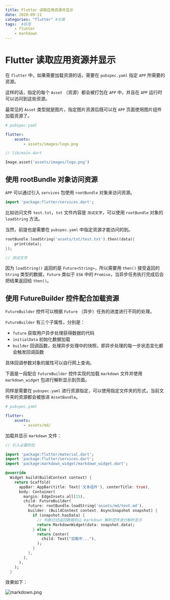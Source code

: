 ```yaml
---
title: Flutter 读取应用资源并显示
date: 2020-09-11
categories: "flutter" #分类
tags:  #标签
    - flutter
    - markdown
---
```


# Flutter 读取应用资源并显示

在 `flutter` 中，如果需要加载资源的话，需要在 `pubspec.yaml` 指定 `APP` 所需要的资源。

这样的话，指定的每个 `Asset` （资源）都会被打包在 `APP` 中，并且在 `APP` 运行时可以访问到这些资源。

最常见的 `Asset` 类型就是图片，指定图片资源后既可以在 `APP` 页面使用图片组件加载资源了。

```yaml
# pubspec.yaml

flutter:
    assets:
        - assets/images/logo.png
```

```dart
// lib/main.dart

Image.asset('assets/images/logo.png')
```

## 使用 rootBundle 对象访问资源

`APP` 可以通过引入 `services` 包使用 `rootBundle` 对象来访问资源。

```dart
import 'package:flutter/services.dart';
```

比如访问文件 `test.txt`，`txt` 文件内容是 `测试文字`，可以使用 `rootBundle` 对象的 `loadString` 方法。

当然，前提也是需要在 `pubspec.yaml` 中指定资源才能访问的到。

```dart
rootBundle.loadString('assets/txt/test.txt').then((data){
    print(data);
});

// 测试文字
```

因为 `loadString()` 返回的是 `Future<String>`，所以需要用 `then()` 接受返回的 `String` 类型的数据，`Future` 类似于 `ES6` 中的 `Promise`，当异步任务执行完成后会把结果返回给 `then()`。 

## 使用 FutureBuilder 控件配合加载资源

`FutureBuilder` 控件可以根据 `Future` （异步）任务的进度进行不同的处理。

`FutureBuilder` 有三个子属性，分别是：

- `future` 获取用户异步处理获得数据的代码
- `initialData` 初始化数据加载
- `builder` 回调函数，处理异步处理中的快照，即异步处理的每一步状态变化都会触发回调函数

具体回调参数对象的属性可以自行网上查询。

下面是一段配合 `FutureBuilder` 控件实现的加载 `markdown` 文件并使用 `markdown_widget` 包进行解析显示到页面。

同样是需要在 `pubspec.yaml` 进行资源指定，可以使用指定文件夹的形式，当前文件夹的资源都会被放进 `AssetBundle`。

```yaml
# pubspec.yaml

flutter:
    assets:
        - assets/md/
```

加载并显示 `markdown` 文件：

```dart
// 引入必要的包

import 'package:flutter/material.dart';
import 'package:flutter/services.dart';
import 'package:markdown_widget/markdown_widget.dart';
```

```dart
@override
  Widget build(BuildContext context) {
    return Scaffold(
      appBar: AppBar(title: Text('文本组件'), centerTitle: true),
      body: Container(
        margin: EdgeInsets.all(15),
        child: FutureBuilder(
          future: rootBundle.loadString('assets/md/text.md'),
          builder: (BuildContext context, AsyncSnapshot snapshot) {
            if (snapshot.hasData) {
              // 判断已经返回数据则让 markdown 解析控件进行解析显示
              return MarkdownWidget(data: snapshot.data);
            } else {
              return Center(
                child: Text("加载中..."),
              );
            }
          },
        ),
      ),
    );
  }
```

效果如下：

![markdown.png](~public/flutter/flutter_load_asset/markdown.png)